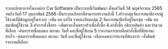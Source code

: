ระบบเบิกยาภายในองค์กร Cw Software เป็นระบบที่เริ่มพัฒนา
ตั้งแต่วันที่ 14 พฤษจิกายน 2565 จนถึงวันที่ 17 กุมภาพันธ์ 2566
เป็นระบบเบิกยาที่สามารถทำงานดังนี้
1.สร้างกลุ่มจัดการสมาชิกจากผู้ใช้งานที่มีข้อมูลอยู่ในระบบ
-เพิ่ม ลบ แก้ไข รายละเอียดกลุ่ม
2.จัดการสมาชิกที่อยู่ในกลุ่ม
-เพิ่ม ลบ สมาชิกผู้ใช้งาน
3.ทำการสั่งซื้อยา
-เพิ่มยาลงในตระกร้าเพื่อสั่งซื้อ
4.คำสั่งซื้อ อธิบายสินค้า และจำนวนที่เลือก
-ค้นหารายชื่อแผนก สถานะ วันที่ และชื่อผู้ใช้งาน
5.รายงานการขายคือคำสั่งซื้อที่มีสถานะสำเร็จ
-ค้นหารายชื่อแผนก สถานะ วันที่ และชื่อผู้ใช้งาน
-เลือกเฉพาะรายงานที่ต้องการ
-สั่งพิมพ์รายงานที่เลือก
